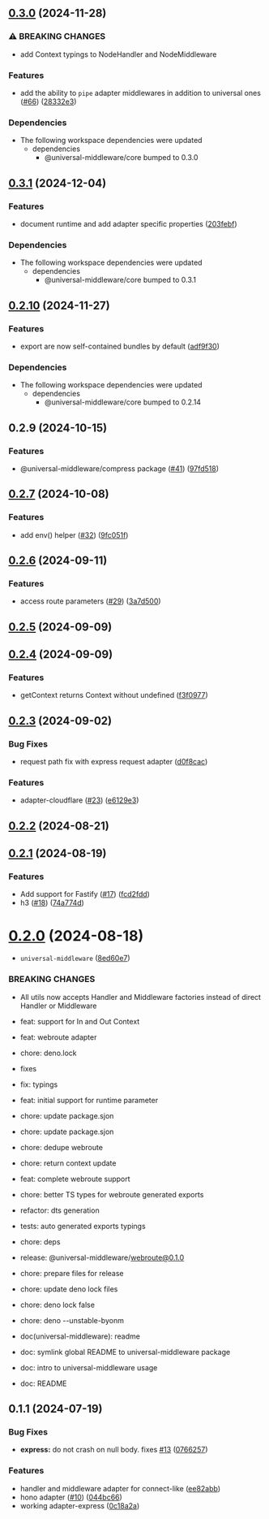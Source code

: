 ## [0.3.0](https://github.com/magne4000/universal-middleware/compare/express-v0.2.10...express-v0.3.0) (2024-11-28)


### ⚠ BREAKING CHANGES

* add Context typings to NodeHandler and NodeMiddleware

### Features

* add the ability to `pipe` adapter middlewares in addition to universal ones ([#66](https://github.com/magne4000/universal-middleware/issues/66)) ([28332e3](https://github.com/magne4000/universal-middleware/commit/28332e3e2bc3c2730191655ae77f56ab6a33d771))


### Dependencies

* The following workspace dependencies were updated
  * dependencies
    * @universal-middleware/core bumped to 0.3.0

## [0.3.1](https://github.com/magne4000/universal-middleware/compare/express-v0.3.0...express-v0.3.1) (2024-12-04)


### Features

* document runtime and add adapter specific properties ([203febf](https://github.com/magne4000/universal-middleware/commit/203febfec402d095a443b21255a8c2d4fa99fcab))


### Dependencies

* The following workspace dependencies were updated
  * dependencies
    * @universal-middleware/core bumped to 0.3.1

## [0.2.10](https://github.com/magne4000/universal-middleware/compare/express-v0.2.9...express-v0.2.10) (2024-11-27)


### Features

* export are now self-contained bundles by default ([adf9f30](https://github.com/magne4000/universal-middleware/commit/adf9f3007ac7655e6288fef24d418b159c79d8fd))


### Dependencies

* The following workspace dependencies were updated
  * dependencies
    * @universal-middleware/core bumped to 0.2.14

## 0.2.9 (2024-10-15)


### Features

* @universal-middleware/compress package ([#41](https://github.com/magne4000/universal-middleware/issues/41)) ([97fd518](https://github.com/magne4000/universal-middleware/commit/97fd51819192a1d8b1d6659995b197ae8ddeb163))

## [0.2.7](https://github.com/magne4000/universal-handler/compare/@universal-middleware/express@0.2.6...@universal-middleware/express@0.2.7) (2024-10-08)


### Features

* add env() helper ([#32](https://github.com/magne4000/universal-handler/issues/32)) ([9fc051f](https://github.com/magne4000/universal-handler/commit/9fc051f6423aac20a5a3c676893c88f9813a3069))



## [0.2.6](https://github.com/magne4000/universal-handler/compare/@universal-middleware/express@0.2.5...@universal-middleware/express@0.2.6) (2024-09-11)


### Features

* access route parameters ([#29](https://github.com/magne4000/universal-handler/issues/29)) ([3a7d500](https://github.com/magne4000/universal-handler/commit/3a7d500abe579f1d2387de038a7a437091be9e0d))



## [0.2.5](https://github.com/magne4000/universal-handler/compare/@universal-middleware/express@0.2.4...@universal-middleware/express@0.2.5) (2024-09-09)



## [0.2.4](https://github.com/magne4000/universal-handler/compare/@universal-middleware/express@0.2.3...@universal-middleware/express@0.2.4) (2024-09-09)


### Features

* getContext returns Context without undefined ([f3f0977](https://github.com/magne4000/universal-handler/commit/f3f0977781da43131ad6b60bc63a25d913d8758c))



## [0.2.3](https://github.com/magne4000/universal-handler/compare/@universal-middleware/express@0.2.2...@universal-middleware/express@0.2.3) (2024-09-02)


### Bug Fixes

* request path fix with express request adapter ([d0f8cac](https://github.com/magne4000/universal-handler/commit/d0f8cacce296f9c856fdb3c3525ee52d3abded1f))


### Features

* adapter-cloudflare ([#23](https://github.com/magne4000/universal-handler/issues/23)) ([e6129e3](https://github.com/magne4000/universal-handler/commit/e6129e35bce87af34d45ed361140fb69ed822ffa))



## [0.2.2](https://github.com/magne4000/universal-handler/compare/@universal-middleware/express@0.2.1...@universal-middleware/express@0.2.2) (2024-08-21)



## [0.2.1](https://github.com/magne4000/universal-handler/compare/@universal-middleware/express@0.2.0...@universal-middleware/express@0.2.1) (2024-08-19)


### Features

* Add support for Fastify ([#17](https://github.com/magne4000/universal-handler/issues/17)) ([fcd2fdd](https://github.com/magne4000/universal-handler/commit/fcd2fdd14f04022621f997d6655442dc77a4d9b0))
* h3 ([#18](https://github.com/magne4000/universal-handler/issues/18)) ([74a774d](https://github.com/magne4000/universal-handler/commit/74a774deaf56e60ee6be13d2e78f132bdcbe7b9c))



# [0.2.0](https://github.com/magne4000/universal-handler/compare/@universal-middleware/express@0.1.1...@universal-middleware/express@0.2.0) (2024-08-18)


* `universal-middleware` ([8ed60e7](https://github.com/magne4000/universal-handler/commit/8ed60e7f5441e657c60faa6a0a630667b9a8258e))


### BREAKING CHANGES

* All utils now accepts Handler and Middleware factories instead of direct Handler or Middleware

* feat: support for In and Out Context

* feat: webroute adapter

* chore: deno.lock

* fixes

* fix: typings

* feat: initial support for runtime parameter

* chore: update package.sjon

* chore: update package.sjon

* chore: dedupe webroute

* chore: return context update

* feat: complete webroute support

* chore: better TS types for webroute generated exports

* refactor: dts generation

* tests: auto generated exports typings

* chore: deps

* release: @universal-middleware/webroute@0.1.0

* chore: prepare files for release

* chore: update deno lock files

* chore: deno lock false

* chore: deno --unstable-byonm

* doc(universal-middleware): readme

* doc: symlink global README to universal-middleware package

* doc: intro to universal-middleware usage

* doc: README



## 0.1.1 (2024-07-19)


### Bug Fixes

* **express:** do not crash on null body. fixes [#13](https://github.com/magne4000/universal-handler/issues/13) ([0766257](https://github.com/magne4000/universal-handler/commit/07662575918a0fea26b9f1aa203ee60a8037852d))


### Features

* handler and middleware adapter for connect-like ([ee82abb](https://github.com/magne4000/universal-handler/commit/ee82abbdbd0dd9e077755e9db2f2cf06559c1f93))
* hono adapter ([#10](https://github.com/magne4000/universal-handler/issues/10)) ([044bc66](https://github.com/magne4000/universal-handler/commit/044bc6608851c3f3d3a68dc413e3c769fa22647c))
* working adapter-express ([0c18a2a](https://github.com/magne4000/universal-handler/commit/0c18a2afb7c104a0d5e2b9c6dbff735b30b0bf6b))
